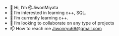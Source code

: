 - 👋 Hi, I’m @JiwonMiyata
- 👀 I’m interested in learning c++, SQL.
- 🌱 I’m currently learning c++.
- 💞️ I’m looking to collaborate on any type of projects
- 📫 How to reach me Jiwonryu68@gmail.com

<!---
JiwonMiyata/JiwonMiyata is a ✨ special ✨ repository because its `README.md` (this file) appears on your GitHub profile.
You can click the Preview link to take a look at your changes.
--->
